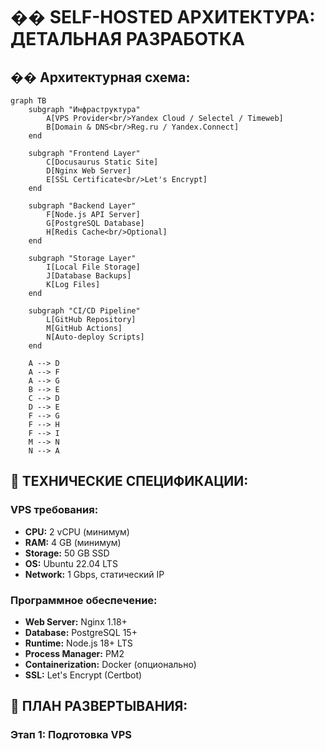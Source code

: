 # ��️ **SELF-HOSTED АРХИТЕКТУРА: ДЕТАЛЬНАЯ РАЗРАБОТКА**

## �� **Архитектурная схема:**

```mermaid
graph TB
    subgraph "Инфраструктура"
        A[VPS Provider<br/>Yandex Cloud / Selectel / Timeweb]
        B[Domain & DNS<br/>Reg.ru / Yandex.Connect]
    end
    
    subgraph "Frontend Layer"
        C[Docusaurus Static Site]
        D[Nginx Web Server]
        E[SSL Certificate<br/>Let's Encrypt]
    end
    
    subgraph "Backend Layer"
        F[Node.js API Server]
        G[PostgreSQL Database]
        H[Redis Cache<br/>Optional]
    end
    
    subgraph "Storage Layer"
        I[Local File Storage]
        J[Database Backups]
        K[Log Files]
    end
    
    subgraph "CI/CD Pipeline"
        L[GitHub Repository]
        M[GitHub Actions]
        N[Auto-deploy Scripts]
    end
    
    A --> D
    A --> F
    A --> G
    B --> E
    C --> D
    D --> E
    F --> G
    F --> H
    F --> I
    M --> N
    N --> A
```

## 🎯 **ТЕХНИЧЕСКИЕ СПЕЦИФИКАЦИИ:**

### **VPS требования:**
- **CPU:** 2 vCPU (минимум)
- **RAM:** 4 GB (минимум)
- **Storage:** 50 GB SSD
- **OS:** Ubuntu 22.04 LTS
- **Network:** 1 Gbps, статический IP

### **Программное обеспечение:**
- **Web Server:** Nginx 1.18+
- **Database:** PostgreSQL 15+
- **Runtime:** Node.js 18+ LTS
- **Process Manager:** PM2
- **Containerization:** Docker (опционально)
- **SSL:** Let's Encrypt (Certbot)

## 🔧 **ПЛАН РАЗВЕРТЫВАНИЯ:**

### **Этап 1: Подготовка VPS**
```bash